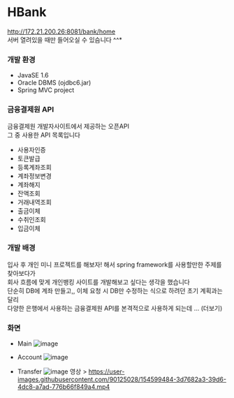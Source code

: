 # HBank
http://172.21.200.26:8081/bank/home </br>
서버 열려있을 때만 들어오실 수 있슴니다 ^^*


### 개발 환경
- JavaSE 1.6
- Oracle DBMS (ojdbc6.jar)
- Spring MVC project


### 금융결제원 API
금융결제원 개발자사이트에서 제공하는 오픈API</br>
그 중 사용한 API 목록입니다
- 사용자인증
- 토큰발급
- 등록계좌조회
- 계좌정보변경
- 계좌해지
- 잔액조회
- 거래내역조회
- 출금이체
- 수취인조회
- 입금이체


### 개발 배경
입사 후 개인 미니 프로젝트를 해보자! 해서 spring framework를 사용할만한 주제를 찾아보다가 <br>
회사 흐름에 맞게 개인뱅킹 사이트를 개발해보고 싶다는 생각을 했습니다 <br>
단순히 DB에 계좌 만들고,, 이체 요청 시 DB만 수정하는 식으로 하려던 초기 계획과는 달리 <br>
다양한 은행에서 사용하는 금융결제원 API를 본격적으로 사용하게 되는데 ... (더보기)


### 화면
- Main
![image](https://user-images.githubusercontent.com/90125028/154598590-aab9342d-e554-4f84-9f8e-6381c226b233.png)

- Account
![image](https://user-images.githubusercontent.com/90125028/154598776-745a972c-039d-44e2-95b6-f25ed7100111.png)

- Transfer
![image](https://user-images.githubusercontent.com/90125028/154598905-8067db99-812b-4a08-baef-4072a36446d0.png)
영상 > https://user-images.githubusercontent.com/90125028/154599484-3d7682a3-39d6-4dc8-a7ad-776b66f849a4.mp4

